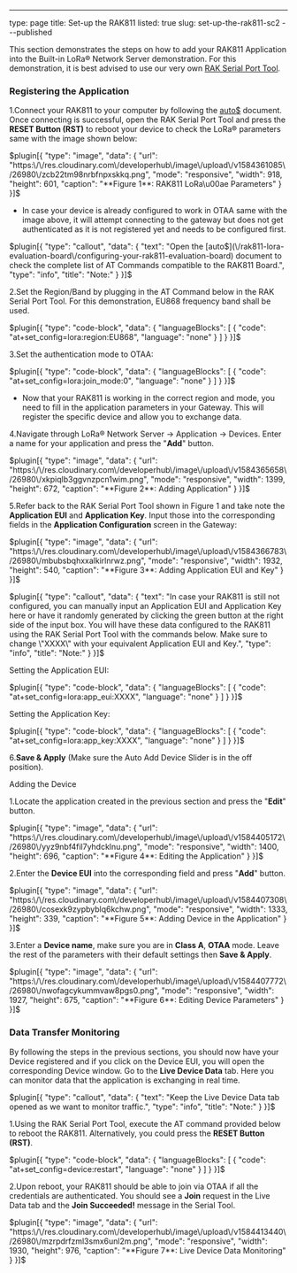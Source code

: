 ---
type: page
title: Set-up the RAK811
listed: true
slug: set-up-the-rak811-sc2
---published


This section demonstrates the steps on how to add your RAK811 Application into the Built-in LoRa® Network Server demonstration. For this demonstration, it is best advised to use our very own [RAK Serial Port Tool](https://downloads.rakwireless.com/en/LoRa/Tools/).


### Registering the Application

1.Connect your RAK811 to your computer by following the [auto$](/rak811-lora-evaluation-board/interfacing-with-rak811-lora-evaluation-board) document. Once connecting is successful, open the RAK Serial Port Tool and press the **RESET Button (RST)** to reboot your device to check the LoRa® parameters same with the image shown below:


$plugin[{
    "type": "image",
    "data": {
        "url": "https:\/\/res.cloudinary.com\/developerhub\/image\/upload\/v1584361085\/26980\/zcb22tm98nrbfnpxskkq.png",
        "mode": "responsive",
        "width": 918,
        "height": 601,
        "caption": "**Figure 1**: RAK811 LoRa\u00ae Parameters"
    }
}]$


- In case your device is already configured to work in OTAA same with the image above, it will attempt connecting to the gateway but does not get authenticated as it is not registered yet and needs to be configured first.


$plugin[{
    "type": "callout",
    "data": {
        "text": "Open the [auto$](\/rak811-lora-evaluation-board\/configuring-your-rak811-evaluation-board) document to check the complete list of AT Commands compatible to the RAK811 Board.",
        "type": "info",
        "title": "Note:"
    }
}]$


2.Set the Region/Band by plugging in the AT Command below in the RAK Serial Port Tool. For this demonstration, EU868 frequency band shall be used.


$plugin[{
    "type": "code-block",
    "data": {
        "languageBlocks": [
            {
                "code": "at+set_config=lora:region:EU868",
                "language": "none"
            }
        ]
    }
}]$


3.Set the authentication mode to OTAA:


$plugin[{
    "type": "code-block",
    "data": {
        "languageBlocks": [
            {
                "code": "at+set_config=lora:join_mode:0",
                "language": "none"
            }
        ]
    }
}]$


- Now that your RAK811 is working in the correct region and mode, you need to fill in the application parameters in your Gateway. This will register the specific device and allow you to exchange data.

4.Navigate through LoRa® Network Server -> Application -> Devices. Enter a name for your application and press the "**Add**" button.


$plugin[{
    "type": "image",
    "data": {
        "url": "https:\/\/res.cloudinary.com\/developerhub\/image\/upload\/v1584365658\/26980\/xkpiqlb3ggvnzpcn1wim.png",
        "mode": "responsive",
        "width": 1399,
        "height": 672,
        "caption": "**Figure 2**: Adding Application"
    }
}]$


5.Refer back to the RAK Serial Port Tool shown in Figure 1 and take note the **Application EUI** and **Application Key**. Input those into the corresponding fields in the **Application Configuration** screen in the Gateway:


$plugin[{
    "type": "image",
    "data": {
        "url": "https:\/\/res.cloudinary.com\/developerhub\/image\/upload\/v1584366783\/26980\/mbubsbqhxxalkirlnrwz.png",
        "mode": "responsive",
        "width": 1932,
        "height": 540,
        "caption": "**Figure 3**: Adding Application EUI and Key"
    }
}]$



$plugin[{
    "type": "callout",
    "data": {
        "text": "In case your RAK811 is still not configured, you can manually input an Application EUI and Application Key here or have it randomly generated by clicking the green button at the right side of the input box. You will have these data configured to the RAK811 using the RAK Serial Port Tool with the commands below. Make sure to change \"XXXX\" with your equivalent Application EUI and Key.",
        "type": "info",
        "title": "Note:"
    }
}]$


Setting the Application EUI:


$plugin[{
    "type": "code-block",
    "data": {
        "languageBlocks": [
            {
                "code": "at+set_config=lora:app_eui:XXXX",
                "language": "none"
            }
        ]
    }
}]$


Setting the Application Key:


$plugin[{
    "type": "code-block",
    "data": {
        "languageBlocks": [
            {
                "code": "at+set_config=lora:app_key:XXXX",
                "language": "none"
            }
        ]
    }
}]$


6.**Save & Apply** (Make sure the Auto Add Device Slider is in the off position).

Adding the Device

1.Locate the application created in the previous section and press the "**Edit**" button.


$plugin[{
    "type": "image",
    "data": {
        "url": "https:\/\/res.cloudinary.com\/developerhub\/image\/upload\/v1584405172\/26980\/yyz9nbf4fil7yhdcklnu.png",
        "mode": "responsive",
        "width": 1400,
        "height": 696,
        "caption": "**Figure 4**: Editing the Application"
    }
}]$


2.Enter the **Device EUI** into the corresponding field and press "**Add**" button.


$plugin[{
    "type": "image",
    "data": {
        "url": "https:\/\/res.cloudinary.com\/developerhub\/image\/upload\/v1584407308\/26980\/cosexk9zypbyblq6kchw.png",
        "mode": "responsive",
        "width": 1333,
        "height": 339,
        "caption": "**Figure 5**: Adding Device in the Application"
    }
}]$


3.Enter a **Device name**, make sure you are in **Class A**, **OTAA** mode. Leave the rest of the parameters with their default settings then **Save & Apply**.


$plugin[{
    "type": "image",
    "data": {
        "url": "https:\/\/res.cloudinary.com\/developerhub\/image\/upload\/v1584407772\/26980\/nwofagcykummvaw8pgs0.png",
        "mode": "responsive",
        "width": 1927,
        "height": 675,
        "caption": "**Figure 6**: Editing Device Parameters"
    }
}]$



### Data Transfer Monitoring

By following the steps in the previous sections, you should now have your Device registered and if you click on the Device EUI, you will open the corresponding Device window. Go to the **Live Device Data** tab. Here you can monitor data that the application is exchanging in real time.


$plugin[{
    "type": "callout",
    "data": {
        "text": "Keep the Live Device Data tab opened as we want to monitor traffic.",
        "type": "info",
        "title": "Note:"
    }
}]$


1.Using the RAK Serial Port Tool, execute the AT command provided below to reboot the RAK811. Alternatively, you could press the **RESET Button (RST)**.


$plugin[{
    "type": "code-block",
    "data": {
        "languageBlocks": [
            {
                "code": "at+set_config=device:restart",
                "language": "none"
            }
        ]
    }
}]$


2.Upon reboot, your RAK811 should be able to join via OTAA if all the credentials are authenticated. You should see a **Join** request in the Live Data tab and the **Join Succeeded!** message in the Serial Tool.


$plugin[{
    "type": "image",
    "data": {
        "url": "https:\/\/res.cloudinary.com\/developerhub\/image\/upload\/v1584413440\/26980\/mzrpdrfzml3smx6unl2m.png",
        "mode": "responsive",
        "width": 1930,
        "height": 976,
        "caption": "**Figure 7**: Live Device Data Monitoring"
    }
}]$




